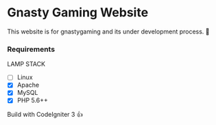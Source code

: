 # Gnasty Gaming Website
This website is for gnastygaming  and its under development process. :metal:

### Requirements
LAMP STACK
- [ ] Linux
- [x] Apache
- [x] MySQL
- [x] PHP 5.6++

Build with CodeIgniter 3 :+1:

